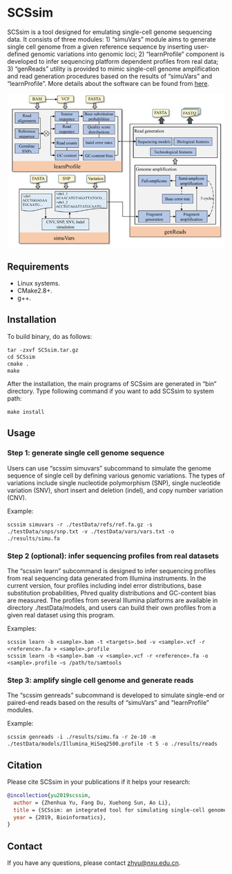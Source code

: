 # SCSsim

SCSsim is a tool designed for emulating single-cell genome sequencing data. It consists of three modules: 1) “simuVars” module aims to generate single cell genome from a given reference sequence by inserting user-defined genomic variations into genomic loci; 2) “learnProfile” component is developed to infer sequencing platform dependent profiles from real data; 3) “genReads” utility is provided to mimic single-cell genome amplification and read generation procedures based on the results of “simuVars” and “learnProfile”. More details about the software can be found from [here](https://github.com/qasimyu/scssim/tree/master/docs/SCSsim_User_Guide.pdf).

![Framework Design](docs/workflow.png)

## Requirements

* Linux systems.
* CMake2.8+.
* g++.

## Installation

To build binary, do as follows:

```
tar -zxvf SCSsim.tar.gz
cd SCSsim
cmake .
make
```

After the installation, the main programs of SCSsim are generated in “bin” directory. Type following command if you want to add SCSsim to system path:
```
make install
```

## Usage

### Step 1: generate single cell genome sequence

Users can use “scssim simuvars” subcommand to simulate the genome sequence of single cell by defining various genomic variations. The types of variations include single nucleotide polymorphism (SNP), single nucleotide variation (SNV), short insert and deletion (indel), and copy number variation (CNV).

Example:

```
scssim simuvars -r ./testData/refs/ref.fa.gz -s ./testData/snps/snp.txt -v ./testData/vars/vars.txt -o ./results/simu.fa
```

### Step 2 (optional): infer sequencing profiles from real datasets

The “scssim learn” subcommand is designed to infer sequencing profiles from real sequencing data generated from Illumina instruments. In the current version, four profiles including indel error distributions, base substitution probabilities, Phred quality distributions and GC-content bias are measured. The profiles from several Illumina platforms are available in directory ./testData/models, and users can build their own profiles from a given real dataset using this program. 

Examples:

```
scssim learn -b <sample>.bam -t <targets>.bed -v <sample>.vcf -r <reference>.fa > <sample>.profile
scssim learn -b <sample>.bam -v <sample>.vcf -r <reference>.fa -o <sample>.profile –s /path/to/samtools
```

### Step 3: amplify single cell genome and generate reads

The “scssim genreads” subcommand is developed to simulate single-end or paired-end reads based on the results of “simuVars” and “learnProfile” modules. 

Example:

```
scssim genreads -i ./results/simu.fa -r 2e-10 -m ./testData/models/Illumina_HiSeq2500.profile -t 5 -o ./results/reads
```

## Citation

Please cite SCSsim in your publications if it helps your research:

``` bibtex
@incollection{yu2019scssim,
  author = {Zhenhua Yu, Fang Du, Xuehong Sun, Ao Li},
  title = {SCSsim: an integrated tool for simulating single-cell genome sequencing data},
  year = {2019, Bioinformatics},
}
```

## Contact

If you have any questions, please contact zhyu@nxu.edu.cn.